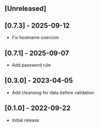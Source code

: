 ## [Unreleased]

## [0.7.3] - 2025-09-12

- Fix hostname coercion
 
## [0.7.1] - 2025-09-07

- Add password rule

## [0.3.0] - 2023-04-05

- Add cleansing for data before validation


## [0.1.0] - 2022-09-22

- Initial release
